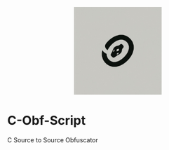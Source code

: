 <p align="center"><img src="pycobf.jpg" width=200/></p>

# C-Obf-Script
C Source to Source Obfuscator
